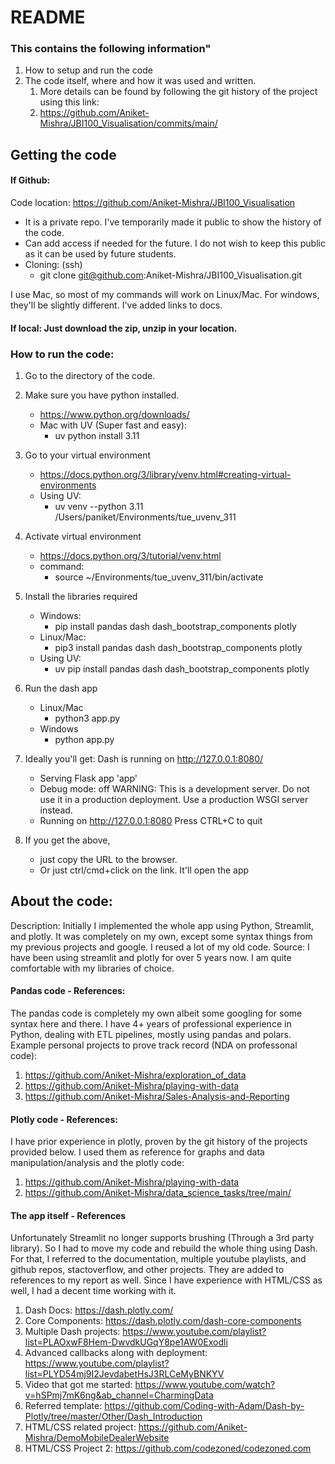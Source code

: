 # README

### This contains the following information"
1. How to setup and run the code
2. The code itself, where and how it was used and written.
   1. More details can be found by following the git history of the project using this link:
   2. https://github.com/Aniket-Mishra/JBI100_Visualisation/commits/main/

## Getting the code
#### If Github:
Code location:
https://github.com/Aniket-Mishra/JBI100_Visualisation

- It is a private repo. I've temporarily made it public to show the history of the code.
- Can add access if needed for the future. I do not wish to keep this public as it can be used by future students.
- Cloning: (ssh)
	- git clone git@github.com:Aniket-Mishra/JBI100_Visualisation.git

I use Mac, so most of my commands will work on Linux/Mac.
For windows, they'll be slightly different. I've added links to docs.

#### If local: Just download the zip, unzip in your location.

### How to run the code:

1. Go to the directory of the code.
2. Make sure you have python installed.
	- https://www.python.org/downloads/
	- Mac with UV (Super fast and easy):
		- uv python install 3.11
3. Go to your virtual environment
	- https://docs.python.org/3/library/venv.html#creating-virtual-environments
	- Using UV:
		- uv venv --python 3.11 /Users/paniket/Environments/tue_uvenv_311
4. Activate virtual environment
	- https://docs.python.org/3/tutorial/venv.html
	- command:
		- source ~/Environments/tue_uvenv_311/bin/activate
5. Install the libraries required
	- Windows:
		- pip install pandas dash dash_bootstrap_components plotly
	- Linux/Mac:
		- pip3 install pandas dash dash_bootstrap_components plotly
	- Using UV:
		- uv pip install pandas dash dash_bootstrap_components plotly
6. Run the dash app
	- Linux/Mac
		- python3 app.py
	- Windows
		- python app.py
7. Ideally you'll get:
	Dash is running on http://127.0.0.1:8080/

	 * Serving Flask app 'app'
	 * Debug mode: off
	WARNING: This is a development server. Do not use it in a production deployment. Use a production WSGI server instead.
	 * Running on http://127.0.0.1:8080
	Press CTRL+C to quit
8. If you get the above, 
	- just copy the URL to the browser.
	- Or just ctrl/cmd+click on the link.
	It'll open the app

## About the code:

Description: Initially I implemented the whole app using Python, Streamlit, and plotly. It was completely on my own, except some syntax things from my previous projects and google. I reused a lot of my old code.
Source: I have been using streamlit and plotly for over 5 years now. I am quite comfortable with my libraries of choice.

#### Pandas code - References:
The pandas code is completely my own albeit some googling for some syntax here and there. I have 4+ years of professional experience in Python, dealing with ETL pipelines, mostly using pandas and polars.
Example personal projects to prove track record (NDA on professonal code):
1. https://github.com/Aniket-Mishra/exploration_of_data
2. https://github.com/Aniket-Mishra/playing-with-data
3. https://github.com/Aniket-Mishra/Sales-Analysis-and-Reporting

#### Plotly code - References:
I have prior experience in plotly, proven by the git history of the projects provided below. I used them as reference for graphs and data manipulation/analysis and the plotly code:
1. https://github.com/Aniket-Mishra/playing-with-data
2. https://github.com/Aniket-Mishra/data_science_tasks/tree/main/

#### The app itself - References
Unfortunately Streamlit no longer supports brushing (Through a 3rd party library). So I had to move my code and rebuild the whole thing using Dash. For that, I referred to the documentation, multiple youtube playlists, and github repos, stactoverflow, and other projects. They are added to references to my report as well. Since I have experience with HTML/CSS as well, I had a decent time working with it.
1. Dash Docs: https://dash.plotly.com/
2. Core Components: https://dash.plotly.com/dash-core-components
3. Multiple Dash projects: https://www.youtube.com/playlist?list=PLAOxwF8Hem-DwvdkUGqY8pe1AW0Exodli
4. Advanced callbacks along with deployment: https://www.youtube.com/playlist?list=PLYD54mj9I2JevdabetHsJ3RLCeMyBNKYV
5. Video that got me started: https://www.youtube.com/watch?v=hSPmj7mK6ng&ab_channel=CharmingData
6. Referred template: https://github.com/Coding-with-Adam/Dash-by-Plotly/tree/master/Other/Dash_Introduction
7. HTML/CSS related project: https://github.com/Aniket-Mishra/DemoMobileDealerWebsite
8. HTML/CSS Project 2: https://github.com/codezoned/codezoned.com

